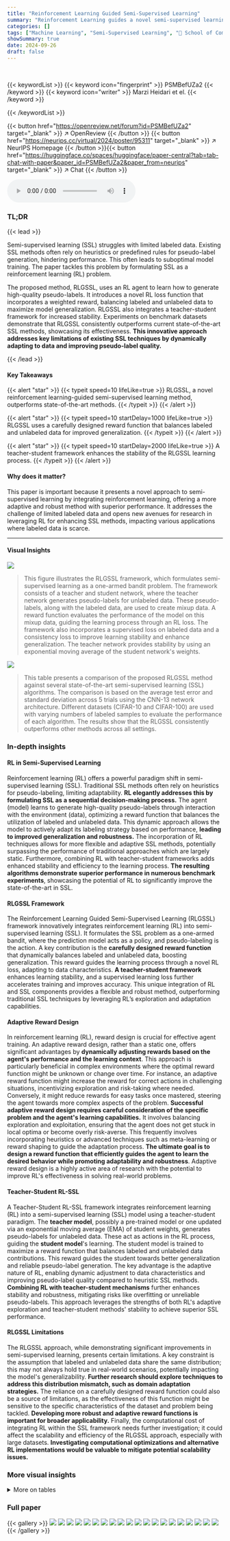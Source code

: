 ```yaml
---
title: "Reinforcement Learning Guided Semi-Supervised Learning"
summary: "Reinforcement Learning guides a novel semi-supervised learning method, improving model performance by adaptively balancing labeled and unlabeled data."
categories: []
tags: ["Machine Learning", "Semi-Supervised Learning", "🏢 School of Computer Science, Carleton University",]
showSummary: true
date: 2024-09-26
draft: false
---
```


<br>

{{< keywordList >}}
{{< keyword icon="fingerprint" >}} PSMBefUZa2 {{< /keyword >}}
{{< keyword icon="writer" >}} Marzi Heidari et el. {{< /keyword >}}
 
{{< /keywordList >}}

{{< button href="https://openreview.net/forum?id=PSMBefUZa2" target="_blank" >}}
↗ OpenReview
{{< /button >}}
{{< button href="https://neurips.cc/virtual/2024/poster/95311" target="_blank" >}}
↗ NeurIPS Homepage
{{< /button >}}{{< button href="https://huggingface.co/spaces/huggingface/paper-central?tab=tab-chat-with-paper&paper_id=PSMBefUZa2&paper_from=neurips" target="_blank" >}}
↗ Chat
{{< /button >}}



<audio controls>
    <source src="https://ai-paper-reviewer.com/PSMBefUZa2/podcast.wav" type="audio/wav">
    Your browser does not support the audio element.
</audio>


### TL;DR


{{< lead >}}

Semi-supervised learning (SSL) struggles with limited labeled data.  Existing SSL methods often rely on heuristics or predefined rules for pseudo-label generation, hindering performance. This often leads to suboptimal model training.  The paper tackles this problem by formulating SSL as a reinforcement learning (RL) problem. 

The proposed method, RLGSSL, uses an RL agent to learn how to generate high-quality pseudo-labels. It introduces a novel RL loss function that incorporates a weighted reward, balancing labeled and unlabeled data to maximize model generalization.  RLGSSL also integrates a teacher-student framework for increased stability. Experiments on benchmark datasets demonstrate that RLGSSL consistently outperforms current state-of-the-art SSL methods, showcasing its effectiveness. **This innovative approach addresses key limitations of existing SSL techniques by dynamically adapting to data and improving pseudo-label quality.**

{{< /lead >}}


#### Key Takeaways

{{< alert "star" >}}
{{< typeit speed=10 lifeLike=true >}} RLGSSL, a novel reinforcement learning-guided semi-supervised learning method, outperforms state-of-the-art methods. {{< /typeit >}}
{{< /alert >}}

{{< alert "star" >}}
{{< typeit speed=10 startDelay=1000 lifeLike=true >}} RLGSSL uses a carefully designed reward function that balances labeled and unlabeled data for improved generalization. {{< /typeit >}}
{{< /alert >}}

{{< alert "star" >}}
{{< typeit speed=10 startDelay=2000 lifeLike=true >}} A teacher-student framework enhances the stability of the RLGSSL learning process. {{< /typeit >}}
{{< /alert >}}

#### Why does it matter?
This paper is important because it presents a novel approach to semi-supervised learning by integrating reinforcement learning, offering a more adaptive and robust method with superior performance.  It addresses the challenge of limited labeled data and opens new avenues for research in leveraging RL for enhancing SSL methods, impacting various applications where labeled data is scarce.

------
#### Visual Insights



![](https://ai-paper-reviewer.com/PSMBefUZa2/figures_3_1.jpg)

> This figure illustrates the RLGSSL framework, which formulates semi-supervised learning as a one-armed bandit problem.  The framework consists of a teacher and student network, where the teacher network generates pseudo-labels for unlabeled data. These pseudo-labels, along with the labeled data, are used to create mixup data. A reward function evaluates the performance of the model on this mixup data, guiding the learning process through an RL loss. The framework also incorporates a supervised loss on labeled data and a consistency loss to improve learning stability and enhance generalization.  The teacher network provides stability by using an exponential moving average of the student network's weights.





![](https://ai-paper-reviewer.com/PSMBefUZa2/tables_6_1.jpg)

> This table presents a comparison of the proposed RLGSSL method against several state-of-the-art semi-supervised learning (SSL) algorithms.  The comparison is based on the average test error and standard deviation across 5 trials using the CNN-13 network architecture. Different datasets (CIFAR-10 and CIFAR-100) are used with varying numbers of labeled samples to evaluate the performance of each algorithm.  The results show that the RLGSSL consistently outperforms other methods across all settings.





### In-depth insights


#### RL in Semi-Supervised Learning
Reinforcement learning (RL) offers a powerful paradigm shift in semi-supervised learning (SSL).  Traditional SSL methods often rely on heuristics for pseudo-labeling, limiting adaptability. **RL elegantly addresses this by formulating SSL as a sequential decision-making process.**  The agent (model) learns to generate high-quality pseudo-labels through interaction with the environment (data), optimizing a reward function that balances the utilization of labeled and unlabeled data. This dynamic approach allows the model to actively adapt its labeling strategy based on performance, **leading to improved generalization and robustness.** The incorporation of RL techniques allows for more flexible and adaptive SSL methods, potentially surpassing the performance of traditional approaches which are largely static.  Furthermore, combining RL with teacher-student frameworks adds enhanced stability and efficiency to the learning process. **The resulting algorithms demonstrate superior performance in numerous benchmark experiments**, showcasing the potential of RL to significantly improve the state-of-the-art in SSL.

#### RLGSSL Framework
The Reinforcement Learning Guided Semi-Supervised Learning (RLGSSL) framework innovatively integrates reinforcement learning (RL) into semi-supervised learning (SSL).  It formulates the SSL problem as a one-armed bandit, where the prediction model acts as a policy, and pseudo-labeling is the action. A key contribution is the **carefully designed reward function** that dynamically balances labeled and unlabeled data, boosting generalization.  This reward guides the learning process through a novel RL loss, adapting to data characteristics.  **A teacher-student framework** enhances learning stability, and a supervised learning loss further accelerates training and improves accuracy. This unique integration of RL and SSL components provides a flexible and robust method, outperforming traditional SSL techniques by leveraging RL’s exploration and adaptation capabilities.

#### Adaptive Reward Design
In reinforcement learning (RL), reward design is crucial for effective agent training.  An adaptive reward design, rather than a static one, offers significant advantages by **dynamically adjusting rewards based on the agent's performance and the learning context**. This approach is particularly beneficial in complex environments where the optimal reward function might be unknown or change over time. For instance, an adaptive reward function might increase the reward for correct actions in challenging situations, incentivizing exploration and risk-taking where needed.  Conversely, it might reduce rewards for easy tasks once mastered, steering the agent towards more complex aspects of the problem. **Successful adaptive reward design requires careful consideration of the specific problem and the agent's learning capabilities.**  It involves balancing exploration and exploitation, ensuring that the agent does not get stuck in local optima or become overly risk-averse. This frequently involves incorporating heuristics or advanced techniques such as meta-learning or reward shaping to guide the adaptation process.  **The ultimate goal is to design a reward function that efficiently guides the agent to learn the desired behavior while promoting adaptability and robustness**. Adaptive reward design is a highly active area of research with the potential to improve RL's effectiveness in solving real-world problems.

#### Teacher-Student RL-SSL
A Teacher-Student RL-SSL framework integrates reinforcement learning (RL) into a semi-supervised learning (SSL) model using a teacher-student paradigm.  The **teacher model**, possibly a pre-trained model or one updated via an exponential moving average (EMA) of student weights, generates pseudo-labels for unlabeled data.  These act as actions in the RL process, guiding the **student model**'s learning. The student model is trained to maximize a reward function that balances labeled and unlabeled data contributions. This reward guides the student towards better generalization and reliable pseudo-label generation. The key advantage is the adaptive nature of RL, enabling dynamic adjustment to data characteristics and improving pseudo-label quality compared to heuristic SSL methods. **Combining RL with teacher-student mechanisms** further enhances stability and robustness, mitigating risks like overfitting or unreliable pseudo-labels. This approach leverages the strengths of both RL's adaptive exploration and teacher-student methods' stability to achieve superior SSL performance.

#### RLGSSL Limitations
The RLGSSL approach, while demonstrating significant improvements in semi-supervised learning, presents certain limitations.  A key constraint is the assumption that labeled and unlabeled data share the same distribution; this may not always hold true in real-world scenarios, potentially impacting the model's generalizability.  **Further research should explore techniques to address this distribution mismatch, such as domain adaptation strategies.** The reliance on a carefully designed reward function could also be a source of limitations, as the effectiveness of this function might be sensitive to the specific characteristics of the dataset and problem being tackled. **Developing more robust and adaptive reward functions is important for broader applicability.**  Finally, the computational cost of integrating RL within the SSL framework needs further investigation; it could affect the scalability and efficiency of the RLGSSL approach, especially with large datasets. **Investigating computational optimizations and alternative RL implementations would be valuable to mitigate potential scalability issues.**


### More visual insights




<details>
<summary>More on tables
</summary>


![](https://ai-paper-reviewer.com/PSMBefUZa2/tables_7_1.jpg)
> This table shows the performance comparison between the proposed RLGSSL method and other state-of-the-art semi-supervised learning (SSL) algorithms on the SVHN dataset.  The CNN-13 network architecture was used. The results are presented as average test errors and their standard deviations, calculated across 5 independent trials. The table is organized to show the performance for two different numbers of labeled training samples (500 and 1000).

![](https://ai-paper-reviewer.com/PSMBefUZa2/tables_7_2.jpg)
> This table presents a comparison of the proposed RLGSSL method against various state-of-the-art semi-supervised learning (SSL) algorithms.  The comparison is performed using the CNN-13 network architecture across three benchmark datasets (CIFAR-10, CIFAR-100, and SVHN). The table shows the average test error and standard deviation obtained by each method for different numbers of labeled training samples, providing a comprehensive assessment of the performance of each model relative to RLGSSL.  The results demonstrate the superior performance of RLGSSL across various scenarios.

![](https://ai-paper-reviewer.com/PSMBefUZa2/tables_8_1.jpg)
> This table presents the comparison results of various SSL methods on the STL-10 dataset, using WRN-37-2 as the backbone network.  It shows the mean test error and standard deviation for different SSL methods, including RLGSSL (the proposed method),  with a fixed number of 1,000 labeled samples. The results demonstrate the effectiveness of RLGSSL compared to other state-of-the-art methods.

</details>




### Full paper

{{< gallery >}}
<img src="https://ai-paper-reviewer.com/PSMBefUZa2/1.png" class="grid-w50 md:grid-w33 xl:grid-w25" />
<img src="https://ai-paper-reviewer.com/PSMBefUZa2/2.png" class="grid-w50 md:grid-w33 xl:grid-w25" />
<img src="https://ai-paper-reviewer.com/PSMBefUZa2/3.png" class="grid-w50 md:grid-w33 xl:grid-w25" />
<img src="https://ai-paper-reviewer.com/PSMBefUZa2/4.png" class="grid-w50 md:grid-w33 xl:grid-w25" />
<img src="https://ai-paper-reviewer.com/PSMBefUZa2/5.png" class="grid-w50 md:grid-w33 xl:grid-w25" />
<img src="https://ai-paper-reviewer.com/PSMBefUZa2/6.png" class="grid-w50 md:grid-w33 xl:grid-w25" />
<img src="https://ai-paper-reviewer.com/PSMBefUZa2/7.png" class="grid-w50 md:grid-w33 xl:grid-w25" />
<img src="https://ai-paper-reviewer.com/PSMBefUZa2/8.png" class="grid-w50 md:grid-w33 xl:grid-w25" />
<img src="https://ai-paper-reviewer.com/PSMBefUZa2/9.png" class="grid-w50 md:grid-w33 xl:grid-w25" />
<img src="https://ai-paper-reviewer.com/PSMBefUZa2/10.png" class="grid-w50 md:grid-w33 xl:grid-w25" />
<img src="https://ai-paper-reviewer.com/PSMBefUZa2/11.png" class="grid-w50 md:grid-w33 xl:grid-w25" />
<img src="https://ai-paper-reviewer.com/PSMBefUZa2/12.png" class="grid-w50 md:grid-w33 xl:grid-w25" />
<img src="https://ai-paper-reviewer.com/PSMBefUZa2/13.png" class="grid-w50 md:grid-w33 xl:grid-w25" />
<img src="https://ai-paper-reviewer.com/PSMBefUZa2/14.png" class="grid-w50 md:grid-w33 xl:grid-w25" />
<img src="https://ai-paper-reviewer.com/PSMBefUZa2/15.png" class="grid-w50 md:grid-w33 xl:grid-w25" />
<img src="https://ai-paper-reviewer.com/PSMBefUZa2/16.png" class="grid-w50 md:grid-w33 xl:grid-w25" />
<img src="https://ai-paper-reviewer.com/PSMBefUZa2/17.png" class="grid-w50 md:grid-w33 xl:grid-w25" />
<img src="https://ai-paper-reviewer.com/PSMBefUZa2/18.png" class="grid-w50 md:grid-w33 xl:grid-w25" />
<img src="https://ai-paper-reviewer.com/PSMBefUZa2/19.png" class="grid-w50 md:grid-w33 xl:grid-w25" />
<img src="https://ai-paper-reviewer.com/PSMBefUZa2/20.png" class="grid-w50 md:grid-w33 xl:grid-w25" />
{{< /gallery >}}